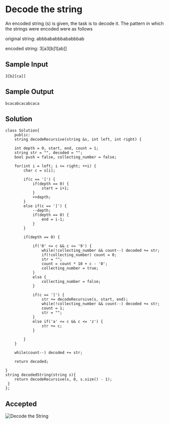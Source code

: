 
# Decode the string

An encoded string (s) is given, the task is to decode it. The pattern in which the strings were encoded were as follows

original string: abbbababbbababbbab

encoded string: 3[a3[b]1[ab]]
## Sample Input
	3[b2[ca]]

## Sample Output
	bcacabcacabcaca
    

## Solution
   	class Solution{
		public:
    	string decodeRecursive(string &s, int left, int right) {

        int depth = 0, start, end, count = 1;
        string str = "", decoded = "";
        bool push = false, collecting_number = false;

        for(int i = left; i <= right; ++i) {
            char c = s[i];
            
            if(c == '[') {
                if(depth == 0) {
                    start = i+1;
                }
                ++depth;
            }
            else if(c == ']') {
                --depth;
                if(depth == 0) {
                    end = i-1;
                }
            }

            if(depth == 0) {

                if('0' <= c && c <= '9') {
                    while(!collecting_number && count--) decoded += str;
                    if(!collecting_number) count = 0;
                    str = "";
                    count = count * 10 + c - '0';
                    collecting_number = true;
                }
                else {
                    collecting_number = false;
                }

                if(c == ']') {
                    str += decodeRecursive(s, start, end);
                    while(!collecting_number && count--) decoded += str;
                    count = 1;
                    str = "";
                }
                else if('a' <= c && c <= 'z') {
                    str += c;
                }

            }
        }

        while(count--) decoded += str;

        return decoded;

    }
    string decodedString(string s){
        return decodeRecursive(s, 0, s.size() - 1);
   	 }
	};


 

 




## Accepted
![Decode the String](https://user-images.githubusercontent.com/72194471/210839082-2540ee37-44be-4d22-9bdc-0539196174c4.PNG)

